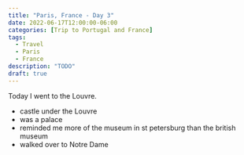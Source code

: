 ```yaml
---
title: "Paris, France - Day 3"
date: 2022-06-17T12:00:00-06:00
categories: [Trip to Portugal and France]
tags:
  - Travel
  - Paris
  - France
description: "TODO"
draft: true
---
```


Today I went to the Louvre.

* castle under the Louvre
* was a palace
* reminded me more of the museum in st petersburg than the british museum
* walked over to Notre Dame

